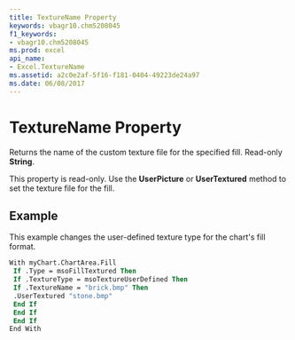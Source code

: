 ```yaml
---
title: TextureName Property
keywords: vbagr10.chm5208045
f1_keywords:
- vbagr10.chm5208045
ms.prod: excel
api_name:
- Excel.TextureName
ms.assetid: a2c0e2af-5f16-f181-0404-49223de24a97
ms.date: 06/08/2017
---
```



# TextureName Property

Returns the name of the custom texture file for the specified fill. Read-only  **String**.

This property is read-only. Use the  **UserPicture** or **UserTextured** method to set the texture file for the fill.

## Example

This example changes the user-defined texture type for the chart's fill format.


```vb
With myChart.ChartArea.Fill 
 If .Type = msoFillTextured Then 
 If .TextureType = msoTextureUserDefined Then 
 If .TextureName = "brick.bmp" Then 
 .UserTextured "stone.bmp" 
 End If 
 End If 
 End If 
End With
```


